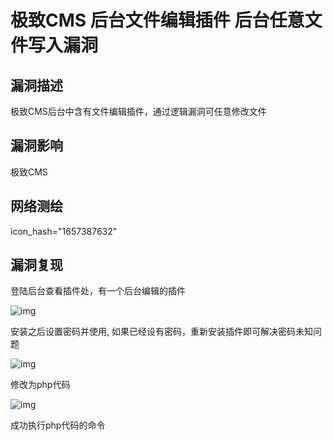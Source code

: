 # 极致CMS 后台文件编辑插件 后台任意文件写入漏洞

## 漏洞描述

极致CMS后台中含有文件编辑插件，通过逻辑漏洞可任意修改文件

## 漏洞影响

<a-checkbox checked>极致CMS</a-checkbox></br>

## 网络测绘

<a-checkbox checked>icon_hash="1657387632"</a-checkbox></br>

## 漏洞复现

登陆后台查看插件处，有一个后台编辑的插件



![img](/assets/PeiQi-Wiki/img/jizhi-10.jpg)



<a-checkbox checked>安装之后设置密码并使用, 如果已经设有密码，重新安装插件即可解决密码未知问题</a-checkbox></br>



![img](/assets/PeiQi-Wiki/img/jizhi-9.jpg)



修改为php代码



![img](/assets/PeiQi-Wiki/img/jizhi-11.jpg)



成功执行php代码的命令